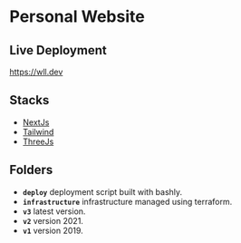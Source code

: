 # Personal Website

## Live Deployment
https://wll.dev

## Stacks
- [NextJs](https://github.com/vercel/next.js)
- [Tailwind](https://github.com/tailwindlabs/tailwindcss)
- [ThreeJs](https://github.com/mrdoob/three.js/)

## Folders
- **`deploy`** deployment script built with bashly.
- **`infrastructure`** infrastructure managed using terraform.
- **`v3`** latest version.
- **`v2`** version 2021.
- **`v1`** version 2019.